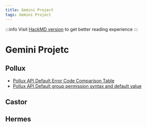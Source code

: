 ```yaml
---
title: Gemini Project
tags: Gemini Project
---
```


:::info
Visit [HackMD version](https://hackmd.io/@aries0d0f/SkpMgbi-S) to get better reading experience
:::

# Gemini Projetc

## Pollux

- [Pollux API Default Error Code Comparison Table](https://hackmd.io/@aries0d0f/B1jfjVfyE)
- [Pollux API Default group permission syntax and default value](https://hackmd.io/@aries0d0f/SydhFlsZH)

## Castor

## Hermes